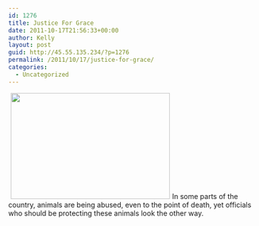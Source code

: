 ```yaml
---
id: 1276
title: Justice For Grace
date: 2011-10-17T21:56:33+00:00
author: Kelly
layout: post
guid: http://45.55.135.234/?p=1276
permalink: /2011/10/17/justice-for-grace/
categories:
  - Uncategorized
---
```

<img class="alignleft size-medium wp-image-1277" style="margin-left: 5px; margin-right: 5px;" title="002" src="https://pawsnewengland.com/wp-content/uploads/2011/10/002-400x268.jpg" alt="" width="320" height="214" />In some parts of the country, animals are being abused, even to the point of death, yet officials who should be protecting these animals look the other way.
